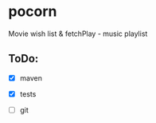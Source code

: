 # pocorn
Movie wish list &amp; fetchPlay - music playlist

## ToDo:
- [x] maven
- [x] tests
- [ ] git

